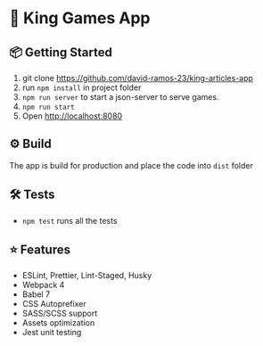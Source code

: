 # 🚀 King Games App

## 📦 Getting Started

1. git clone https://github.com/david-ramos-23/king-articles-app
2. run <code>npm install</code> in project folder
3. <code>npm run server</code> to start a json-server to serve games.
4. <code>npm run start</code>
5. Open [http://localhost:8080](http://localhost:8080)

## ⚙️ Build

The app is build for production and place the code into `dist` folder

## 🛠️ Tests

- `npm test` runs all the tests

## ⭐️ Features

- ESLint, Prettier, Lint-Staged, Husky
- Webpack 4
- Babel 7
- CSS Autoprefixer
- SASS/SCSS support
- Assets optimization
- Jest unit testing

